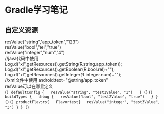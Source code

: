 # Gradle学习笔记  
## 自定义资源  
resValue("string","app_token","123")  
resValue("bool","rel","true")  
resValue("integer","num","4")  
//java代码中使用  
Log.d("xl",getResources().getString(R.string.app_token));  
Log.d("xl",getResources().getBoolean(R.bool.rel)+"");  
Log.d("xl",getResources().getInteger(R.integer.num)+"");  
//xml文件中使用
android:text="@string/app_token"  
resValue可以在哪里定义  
(```)
defaultConfig {  
    resValue("string", "test1Value", "1")  
}
(```)
(```)
buildTypes {  
    debug {  
        resValue("bool", "test2Value", "true")  
    }
}  
(```)
(```)
productFlavors{  
    Flavortest{  
        resValue("integer", "test3Value", "3")
    }
}
(```)
